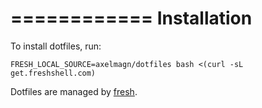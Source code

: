 ============
Installation
============

To install dotfiles, run:

    FRESH_LOCAL_SOURCE=axelmagn/dotfiles bash <(curl -sL get.freshshell.com)

Dotfiles are managed by [fresh](https://github.com/freshshell/fresh).
